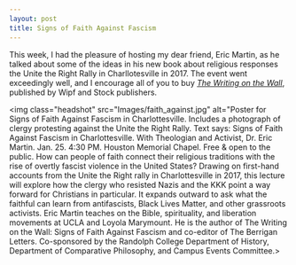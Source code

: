 ```yaml
---
layout: post
title: Signs of Faith Against Fascism
---
```


This week, I had the pleasure of hosting my dear friend, Eric Martin, as he talked about some of the ideas in his new book about religious responses the Unite the Right Rally in Charllotesville in 2017. The event went exceedingly well, and I encourage all of you to buy _[The Writing on the Wall](https://wipfandstock.com/9781666759099/the-writing-on-the-wall/)_, published by Wipf and Stock publishers. 

<img class="headshot" src="Images/faith_against.jpg" alt="Poster for Signs of Faith Against Fascism in Charlottesville. Includes a photograph of clergy protesting against the Unite the Right Rally. Text says: Signs of Faith Against Fascism in Charlottesville. With Theologian and Activist, Dr. Eric Martin. Jan. 25. 4:30 PM. Houston Memorial Chapel. Free & open to the public. How can people of faith connect their religious traditions with the rise of overtly fascist violence in the United States? Drawing on first-hand accounts from the Unite the Right rally in Charlottesville in 2017, this lecture will explore how the clergy who resisted Nazis and the KKK point a way forward for Christians in particular. It expands outward to ask what the faithful can learn from antifascists, Black Lives Matter, and other grassroots activists. Eric Martin teaches on the Bible, spirituality, and liberation movements at UCLA and Loyola Marymount. He is the author of The Writing on the Wall: Signs of Faith Against Fascism and co-editor of The Berrigan Letters. Co-sponsored by the Randolph College Department of History, Department of Comparative Philosophy, and Campus Events Committee.>

